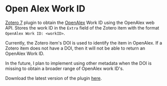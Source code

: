 # Open Alex Work ID

[Zotero 7](https://www.zotero.org) plugin to obtain the [OpenAlex](https://openalex.org) Work ID using the OpenAlex web API. Stores the work ID in the `Extra` field of the Zotero item with the format `OpenAlex Work ID: <workID>`.

Currently, the Zotero item's DOI is used to identify the item in OpenAlex. If a Zotero item does not have a DOI, then it will not be able to return an OpenAlex Work ID.

In the future, I plan to implement using other metadata when the DOI is missing to obtain a broader range of OpenAlex work ID's.

Download the latest version of the plugin [here](https://github.com/mtillman14/open-alex-work-id/releases/latest).